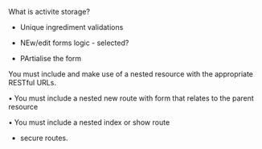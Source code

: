What is activite storage?


- Unique ingrediment validations

- NEw/edit forms logic - selected? 



- PArtialise the form



You must include and make use of a nested resource with the appropriate RESTful URLs.

• You must include a nested new route with form that relates to the parent resource

• You must include a nested index or show route

- secure routes.